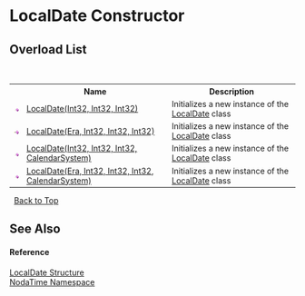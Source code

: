 # LocalDate Constructor 
 


## Overload List
&nbsp;<table><tr><th></th><th>Name</th><th>Description</th></tr><tr><td>![Public method](media/pubmethod.gif "Public method")</td><td><a href="M_NodaTime_LocalDate__ctor_2">LocalDate(Int32, Int32, Int32)</a></td><td>
Initializes a new instance of the <a href="T_NodaTime_LocalDate">LocalDate</a> class</td></tr><tr><td>![Public method](media/pubmethod.gif "Public method")</td><td><a href="M_NodaTime_LocalDate__ctor">LocalDate(Era, Int32, Int32, Int32)</a></td><td>
Initializes a new instance of the <a href="T_NodaTime_LocalDate">LocalDate</a> class</td></tr><tr><td>![Public method](media/pubmethod.gif "Public method")</td><td><a href="M_NodaTime_LocalDate__ctor_3">LocalDate(Int32, Int32, Int32, CalendarSystem)</a></td><td>
Initializes a new instance of the <a href="T_NodaTime_LocalDate">LocalDate</a> class</td></tr><tr><td>![Public method](media/pubmethod.gif "Public method")</td><td><a href="M_NodaTime_LocalDate__ctor_1">LocalDate(Era, Int32, Int32, Int32, CalendarSystem)</a></td><td>
Initializes a new instance of the <a href="T_NodaTime_LocalDate">LocalDate</a> class</td></tr></table>&nbsp;
<a href="#localdate-constructor">Back to Top</a>

## See Also


#### Reference
<a href="T_NodaTime_LocalDate">LocalDate Structure</a><br /><a href="N_NodaTime">NodaTime Namespace</a><br />